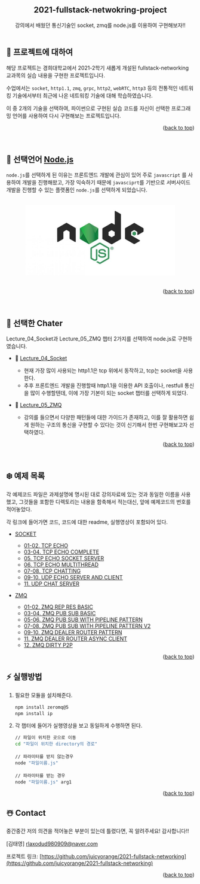 <div id="top"></div>

<br />
<div align="center">
<br / >
  <h2 align="center">2021-fullstack-netwokring-project</h2>

  <p align="center">
    강의에서 배웠던 통신기술인 socket, zmq를 node.js를 이용하여 구현해보자!!
    <br />
    <br />
  </p>
</div>

<!-- ABOUT THE PROJECT -->

## 👀 프로젝트에 대하여

해당 프로젝트는 경희대학교에서 2021-2학기 새롭게 개설된 fullstack-networking 교과목의 실습 내용을 구현한 프로젝트입니다.

수업에서는 `socket`, `http1.1`, `zmq`, `grpc`, `http2`, `webRTC`, `http3` 등의 전통적인 네트워킹 기술에서부터 최근에 나온 네트워킹 기술에 대해 학습하였습니다.

이 중 2개의 기술을 선택하여, 파이썬으로 구현된 실습 코드를 자신이 선택한 프로그래밍 언어를 사용하여 다시 구현해보는 프로젝트입니다.

<p align="right">(<a href="#top">back to top</a>)</p>

<br/>

## 🌈 선택언어 [Node.js](https://nodejs.org/)

`node.js`를 선택하게 된 이유는 프론트엔드 개발에 관심이 있어 주로 `javascript` 를 사용하여 개발을 진행해왔고, 가장 익숙하기 때문에 `javasciprt`를 기반으로 서버사이드 개발을 진행할 수 있는 플랫폼인 `node.js`를 선택하게 되었습니다.

<br/>

<div align="center">
 <img src="./images/1.png" alt="drawing" width="400"/>
</div>
<br/>
<p align="right">(<a href="#top">back to top</a>)</p>

<!-- GETTING STARTED -->
<br/>

## 🌙 선택한 Chater

Lecture_04_Socket과 Lecture_05_ZMQ 챕터 2가지를 선택하여 node.js로 구현하였습니다.

- 🥇 [Lecture_04_Socket](https://github.com/juicyorange/2021-fullstack-networking/tree/main/socket)

  - 현재 가장 많이 사용되는 http1.1은 tcp 위에서 동작하고, tcp는 socket을 사용한다.
  - 추후 프론트엔드 개발을 진행할때 http1.1을 이용한 API 호출이나, restfull 통신을 많이 수행할텐데, 이에 가장 기본이 되는 socket 챕터를 선택하게 되었다.

- 🥈 [Lecture_05_ZMQ](https://github.com/juicyorange/2021-fullstack-networking/tree/main/zmq)
  - 강의를 들으면서 다양한 패턴들에 대한 가이드가 존재하고, 이를 잘 활용하면 쉽게 원하는 구조의 통신을 구현할 수 있다는 것이 신기해서 한번 구현해보고자 선택하였다.

<p align="right">(<a href="#top">back to top</a>)</p>

<br/>

## ❄️ 예제 목록

각 예제코드 파일은 과제설명에 명시된 대로 강의자료에 있는 것과 동일한 이름을 사용했고, 그것들을 포함한 디렉토리는 내용을 함축해서 적는대신, 앞에 예제코드의 번호를 적어놓았다.

각 링크에 들어가면 코드, 코드에 대한 readme, 실행영상이 포함되어 있다.

- [SOCKET](https://github.com/juicyorange/2021-fullstack-networking/tree/main/socket)

  - [01-02. TCP ECHO](https://github.com/juicyorange/2021-fullstack-networking/tree/main/socket/01_02_tcp_echo)
  - [03-04. TCP ECHO COMPLETE](https://github.com/juicyorange/2021-fullstack-networking/tree/main/socket/03_04_tcp_echo_complete)
  - [05. TCP ECHO SOCKET SERVER](https://github.com/juicyorange/2021-fullstack-networking/tree/main/socket/05_tcp_echo_socketserver)
  - [06. TCP ECHO MULTITHREAD](https://github.com/juicyorange/2021-fullstack-networking/tree/main/socket/06_tcp_echo_multithread)
  - [07-08. TCP CHATTING](https://github.com/juicyorange/2021-fullstack-networking/tree/main/socket/07_08_tcp_chatting)
  - [09-10. UDP ECHO SERVER AND CLIENT](https://github.com/juicyorange/2021-fullstack-networking/tree/main/socket/09_10_udp_echo)
  - [11. UDP CHAT SERVER](https://github.com/juicyorange/2021-fullstack-networking/tree/main/socket/11_udp_chatting)

- [ZMQ](https://github.com/juicyorange/2021-fullstack-networking/tree/main/zmq/01_02req_rep_basic)

  - [01-02. ZMQ REP RES BASIC](https://github.com/juicyorange/2021-fullstack-networking/tree/main/zmq/01_02_req_rep_basic)
  - [03-04. ZMQ PUB SUB BASIC](https://github.com/juicyorange/2021-fullstack-networking/tree/main/zmq/03_04_pub_sub_basic)
  - [05-06. ZMQ PUB SUB WITH PIPELINE PATTERN](https://github.com/juicyorange/2021-fullstack-networking/tree/main/zmq/05_06_pub_sub_and_pull_push)
  - [07-08. ZMQ PUB SUB WITH PIPELINE PATTERN V2](https://github.com/juicyorange/2021-fullstack-networking/tree/main/zmq/07_08_pub_sub_and_pull_push_v2)
  - [09-10. ZMQ DEALER ROUTER PATTERN](https://github.com/juicyorange/2021-fullstack-networking/tree/main/zmq/09_10_dealer_router_pattern)
  - [11. ZMQ DEALER ROUTER ASYNC CLIENT](https://github.com/juicyorange/2021-fullstack-networking/tree/main/zmq/11_dealer_router_pattern_multi_thread_client)
  - [12. ZMQ DIRTY P2P](https://github.com/juicyorange/2021-fullstack-networking/tree/main/zmq/12_p2p)

<p align="right">(<a href="#top">back to top</a>)</p>

## ⚡️ 실행방법

1. 필요한 모듈을 설치해준다.

   ```sh
   npm install zeromq@5
   npm install ip
   ```

2. 각 챕터에 들어가 실행영상을 보고 동일하게 수행하면 된다.

   ```sh
   // 파일이 위치한 곳으로 이동
   cd "파일이 위치한 directory의 경로"

   // 파라미터를 받지 않는경우
   node "파일이름.js"

   // 파라미터를 받는 경우
   node "파일이름.js" arg1
   ```

<p align="right">(<a href="#top">back to top</a>)</p>

## ☃️ Contact

중간중간 저의 의견을 적어놓은 부분이 있는데 틀렸다면, 꼭 알려주세요! 감사합니다!!

[김태영] rlaxodud980909@naver.com<br>

프로젝트 링크: [https://github.com/juicyorange/2021-fullstack-networking](https://github.com/juicyorange/2021-fullstack-networking)

<p align="right">(<a href="#top">back to top</a>)</p>
